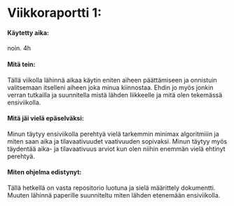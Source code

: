 # Viikkoraportti 1:

#### Käytetty aika:
noin. 4h

#### Mitä tein:
Tällä viikolla lähinnä aikaa käytin eniten aiheen päättämiseen ja onnistuin valitsemaan itselleni aiheen joka minua kiinnostaa.
Ehdin jo myös jonkin verran tutkailla ja suunnitella mistä lähden liikkeelle ja mitä olen tekemässä ensiviikolla. 

#### Mitä jäi vielä epäselväksi:
Minun täytyy ensiviikolla perehtyä vielä tarkemmin minimax algoritmiiin ja miten saan aika ja tilavaativuudet vaativuuden sopivaksi. Minun täytyy myös
täydentää aika- ja tilavaativuus arviot kun olen niihin enemmän vielä ehtinyt perehtyä. 

#### Miten ohjelma edistynyt:
Tällä hetkellä on vasta repositorio luotuna ja sielä määrittely dokumentti. Muuten lähinnä paperille suunniteltu miten lähden etenemään ensiviikolla. 

